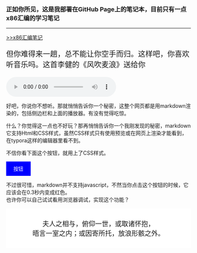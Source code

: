 <h3>正如你所见，这是我部署在GitHub Page上的笔记本，目前只有一点x86汇编的学习笔记</h3>

------

[>>x86汇编笔记	](/assembly_language/)



<p style="font-size: 20px">但你难得来一趟，总不能让你空手而归。这样吧，你喜欢听音乐吗。这首李健的《风吹麦浪》送给你</p>

<audio id="musicPlayer" controls>
  <source src="./风吹麦浪.mp3" type="audio/mp3">
  Your browser does not support the audio element.
</audio>
<br>

<p>好吧，你说你不想听。那就悄悄告诉你一个秘密，这整个网页都是用markdown渲染的，包括侧边栏和上面的播放器。有没有觉得吃惊。</p>
<p>什么？你觉得这一点也不好玩？那再悄悄告诉你一个我刚发现的秘密，markdown它支持Html和CSS样式，虽然CSS样式只有使用预览或在网页上渲染才能看到，在typora这样的编辑器里看不到。</p> 
<p>不信你看下面这个按钮，就用上了CSS样式。</p>

<style>
    .button {
      background-color: blue;
      color: white;
      padding: 10px 20px;
      border: none;
      cursor: pointer;
      transition: background-color 0.3s ease;
    }

    .button.clicked {
      background-color: red;
    }
</style>

<button id="myButton" class="button">按钮</button>

<script>
  var button = document.getElementById("myButton");
  button.addEventListener("click", function() {
    button.classList.add("clicked");
  });
</script>

<p>不过很可惜，markdown并不支持javascript，不然当你点击这个按钮的时候，它应该会在0.3秒内变成红色。<br>
也许你可以自己试试看用浏览器调试，实现这个功能？</p>
<style>
    .hover-effect {
      background-color: white;
      color: ;
      padding: 10px;
      transition: background-color 0.3s ease;
      font-size:18px
    }
    .hover-effect:hover {
  background-color: #42b983;
  color:white
}  
</style>
<div class="hover-effect" style="text-align: center;">
  <p>夫人之相与，俯仰一世，或取诸怀抱，<br>晤言一室之内；或因寄所托，放浪形骸之外。</p>
</div>
